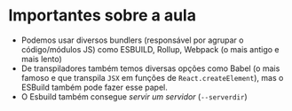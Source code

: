 # Importantes sobre a aula

- Podemos usar diversos bundlers (responsável por agrupar o código/módulos JS) como ESBUILD, Rollup, Webpack (o mais antigo e mais lento)
- De transpiladores também temos diversas opções como Babel (o mais famoso e que transpila `JSX` em funções de `React.createElement`), mas o ESBuild também pode fazer esse papel.
- O Esbuild também consegue _servir um servidor_ (`--serverdir`)
